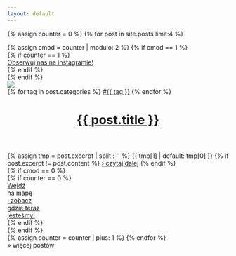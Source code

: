 ```yaml
---
layout: default
---
```


{% assign counter = 0 %}
{% for post in site.posts limit:4 %}
<div class="new_post">
  {% assign cmod = counter | modulo: 2 %}
  {% if cmod == 1 %}
  <div class="wide spacer">
    {% if counter == 1 %}
      <div id="new_go_to_insta">
      <a href="https://instagram.com/malgosia_and_bartek" target="_blank" title="Obserwuj&nbsp;nas&nbsp;na&nbsp;instagramie!">
        Obserwuj&nbsp;nas&nbsp;na&nbsp;instagramie!
      </a>
      </div>
    {% endif %}
  </div>
  {% endif %}
  <div class="new_post_first" >
    <a href="{{ post.url }}"><img src="{{ post.img_dir | replace: "SIZE", "full" }}/{{ post.img_hd }}" /></a>
    <div class="tags">
      {% for tag in post.categories %}
      <a href="/lista_postów_z_tagiem">#{{ tag }}</a>
      {% endfor %}
    </div>
    <header class="post-header">
      <a href="{{ post.url }}"><h1 class="post-title">{{ post.title }}</h1></a>
    </header>
    <div id="new_post_excerpt">
      {% assign tmp = post.excerpt | split : '<!--more_start-->' %}
      {{ tmp[1] | default: tmp[0] }}
      {% if post.excerpt != post.content %}
      <span class="more"><a href="{{ post.url }}">&#x203A;&nbsp;czytaj dalej</a></span>
      {% endif %}
    </div>
  </div>
  {% if cmod == 0 %}
  <div class="wide spacer">
    {% if counter == 0 %}
    <div id="new_go_to_map">
      <a href="/map.html">
        Wejdź<br/>na mapę<br/>i zobacz<br/>gdzie teraz<br/>jesteśmy!
      </a>
    </div>
    {% endif %}
  </div>
  {% endif %}
</div>
{% assign counter = counter | plus: 1 %}
{% endfor %}
<div id="new_load_more">
<script type="text/javascript">
  var data=null;
  var post_cnt=4;
  function loadMore() {
    wip();
    return;
    if(data == null) {
    /*
      $.ajax({
        url: getProtocol() + 'vimeo.com/api/v2/video/' + video.id + '.json',
        dataType: 'jsonp',
        success: function (json) {
          dataFrame.thumbsReady = true;
          updateData(data, {img: json[0].thumbnail_large, thumb: json[0].thumbnail_small}, dataFrame.i, fotorama);
        }
      });
      */
    }
    else {
      alert('just display it');
    }
  }
</script>
<a onclick="javascript:loadMore();">&#x00BB;&nbsp;więcej postów</a>
</div>
